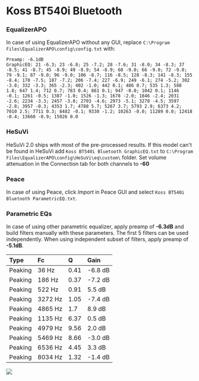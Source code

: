 # Koss BT540i Bluetooth

### EqualizerAPO
In case of using EqualizerAPO without any GUI, replace `C:\Program Files\EqualizerAPO\config\config.txt`
with:
```
Preamp: -6.1dB
GraphicEQ: 21 -6.3; 23 -6.8; 25 -7.2; 28 -7.6; 31 -8.0; 34 -8.3; 37 -8.5; 41 -8.7; 45 -8.9; 49 -8.9; 54 -8.9; 60 -9.0; 66 -9.0; 72 -9.0; 79 -9.1; 87 -9.0; 96 -9.0; 106 -8.7; 116 -8.5; 128 -8.3; 141 -8.3; 155 -8.4; 170 -7.5; 187 -7.2; 206 -7.4; 227 -6.9; 249 -6.1; 274 -5.2; 302 -3.8; 332 -3.3; 365 -2.3; 402 -1.0; 442 0.1; 486 0.7; 535 1.3; 588 1.8; 647 1.4; 712 0.7; 783 0.4; 861 0.1; 947 -0.0; 1042 0.1; 1146 -0.1; 1261 -0.5; 1387 -1.0; 1526 -1.3; 1678 -2.0; 1846 -2.4; 2031 -2.6; 2234 -3.3; 2457 -3.8; 2703 -4.6; 2973 -5.1; 3270 -4.5; 3597 -2.8; 3957 -0.3; 4353 1.7; 4788 5.7; 5267 3.7; 5793 2.9; 6373 4.2; 7010 2.5; 7711 0.3; 8482 -0.1; 9330 -1.2; 10263 -0.0; 11289 0.0; 12418 -0.4; 13660 -0.9; 15026 0.0
```

### HeSuVi
HeSuVi 2.0 ships with most of the pre-processed results. If this model can't be found in HeSuVi add
`Koss BT540i Bluetooth GraphicEQ.txt` to `C:\Program Files\EqualizerAPO\config\HeSuVi\eq\custom\` folder.
Set volume attenuation in the Connection tab for both channels to **-60**

### Peace
In case of using Peace, click *Import* in Peace GUI and select `Koss BT540i Bluetooth ParametricEQ.txt`.

### Parametric EQs
In case of using other parametric equalizer, apply preamp of **-6.3dB** and build filters manually
with these parameters. The first 5 filters can be used independently.
When using independent subset of filters, apply preamp of **-5.1dB**.

| Type    | Fc      |    Q | Gain    |
|:--------|:--------|:-----|:--------|
| Peaking | 36 Hz   | 0.41 | -6.8 dB |
| Peaking | 186 Hz  | 0.37 | -7.2 dB |
| Peaking | 522 Hz  | 0.91 | 5.5 dB  |
| Peaking | 3272 Hz | 1.05 | -7.4 dB |
| Peaking | 4865 Hz | 1.7  | 8.9 dB  |
| Peaking | 1135 Hz | 6.37 | 0.5 dB  |
| Peaking | 4979 Hz | 9.56 | 2.0 dB  |
| Peaking | 5469 Hz | 8.66 | -3.0 dB |
| Peaking | 6536 Hz | 4.45 | 3.3 dB  |
| Peaking | 8034 Hz | 1.32 | -1.4 dB |

![](https://raw.githubusercontent.com/jaakkopasanen/AutoEq/master/results/innerfidelity/sbaf-serious/Koss%20BT540i%20Bluetooth/Koss%20BT540i%20Bluetooth.png)